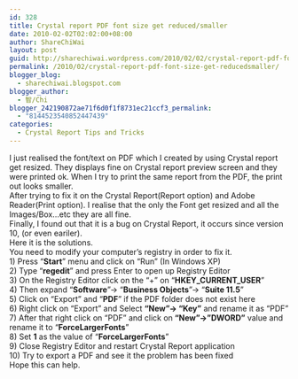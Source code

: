 ```yaml
---
id: 328
title: Crystal report PDF font size get reduced/smaller
date: 2010-02-02T02:02:00+08:00
author: ShareChiWai
layout: post
guid: http://sharechiwai.wordpress.com/2010/02/02/crystal-report-pdf-font-size-get-reducedsmaller
permalink: /2010/02/crystal-report-pdf-font-size-get-reducedsmaller/
blogger_blog:
  - sharechiwai.blogspot.com
blogger_author:
  - 智/Chi
blogger_242190872ae71f6d0f1f8731ec21ccf3_permalink:
  - "8144523540852447439"
categories:
  - Crystal Report Tips and Tricks
---
```

<div style="margin:0;">
  I just realised the font/text on PDF which I created by using Crystal report get resized. They displays fine on Crystal report preview screen and they were printed ok. When I try to print the same report from the PDF, the print out looks smaller.
</div>

<div style="margin:0;">
</div>

<div style="margin:0;">
  After trying to fix it on the Crystal Report(Report option) and Adobe Reader(Print option). I realise that the only the Font get resized and all the Images/Box…etc they are all fine.
</div>

<div style="margin:0;">
</div>

<div style="margin:0;">
  Finally, I found out that it is a bug on Crystal Report, it occurs since version 10, (or even eariler).
</div>

<div style="margin:0;">
</div>

<div style="margin:0;">
  Here it is the solutions.
</div>

<div style="margin:0;">
  You need to modify your computer’s registry in order to fix it.
</div>

<div style="margin:0;">
  1) Press “<span style="font-weight:bold;">Start</span>” menu and click on “Run” (In Windows XP)
</div>

<div style="margin:0;">
  2) Type “<span style="font-weight:bold;">regedit</span>” and press Enter to open up Registry Editor
</div>

<div style="margin:0;">
  3) On the Registry Editor click on the “+” on “<span style="font-weight:bold;">HKEY_CURRENT_USER</span>”
</div>

<div style="margin:0;">
  4) Then expand “<span style="font-weight:bold;">Software</span>”-> “<span style="font-weight:bold;">Business Objects</span>”-> “<span style="font-weight:bold;">Suite 11.5</span>”
</div>

<div style="margin:0;">
  5) Click on “Export” and “<span style="font-weight:bold;">PDF</span>” if the PDF folder does not exist here
</div>

<div style="margin:0;">
  6) Right click on “Export” and Select <span style="font-weight:bold;">“New”-> “Key”</span> and rename it as “PDF”
</div>

<div style="margin:0;">
  7) After that right click on “PDF” and click on<span style="font-weight:bold;"> “New”->”DWORD”</span> value and rename it to “<span style="font-weight:bold;">ForceLargerFonts</span>”
</div>

<div style="margin:0;">
  8) Set <span style="font-weight:bold;">1</span> as the value of “<span style="font-weight:bold;">ForceLargerFonts</span>”
</div>

<div style="margin:0;">
  9) Close Registry Editor and restart Crystal Report application
</div>

<div style="margin:0;">
  10) Try to export a PDF and see it the problem has been fixed
</div>

<div style="margin:0;">
</div>

<div style="margin:0;">
  Hope this can help.
</div>